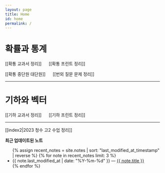 ```yaml
---
layout: page
title: Home
id: home
permalink: /
---
```


# 확률과 통계

[[확통 교과서 정리]] &nbsp;&nbsp;&nbsp;&nbsp; [[확통 프린트 정리]] 

[[확통 중단원 대단원]] &nbsp;&nbsp;&nbsp;&nbsp; [[번외 질문 문제 정리]]

---
# 기하와 벡터

[[기하 교과서 정리]] &nbsp;&nbsp;&nbsp;&nbsp; [[기하 프린트 정리]] 


---

[[index2|2023 청수 고2 수업 정리]]

<strong>최근 업데이트된 노트</strong>

<ul>
  {% assign recent_notes = site.notes | sort: "last_modified_at_timestamp" | reverse %}
  {% for note in recent_notes limit: 3 %}
    <li>
      {{ note.last_modified_at | date: "%Y-%m-%d" }} — <a class="internal-link" href="{{ note.url }}">{{ note.title }}</a>
    </li>
  {% endfor %}
</ul>

<style>
  .wrapper {
    max-width: 46em;
  }
</style>
